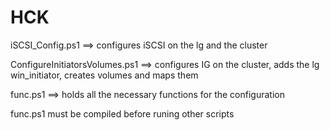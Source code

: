 # HCK

iSCSI_Config.ps1 ==>  configures iSCSI on the lg and the cluster

ConfigureInitiatorsVolumes.ps1 ==>  configures IG on the cluster, adds the lg win_initiator, creates volumes and maps them

func.ps1 ==>  holds all the necessary functions for the configuration

func.ps1 must be compiled before runing other scripts
